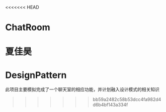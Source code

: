 <<<<<<< HEAD
# ChatRoom
夏佳昊
=======
# DesignPattern
此项目主要模拟完成了一个聊天室的相应功能，并计划融入设计模式的相关知识
>>>>>>> bb59a2482c58b53dcc4fa982d4d6b4bf143a334f
